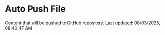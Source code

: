 # Auto Push File

Content that will be pushed to GitHub repository.
Last updated: 08/03/2025, 08:40:47 AM